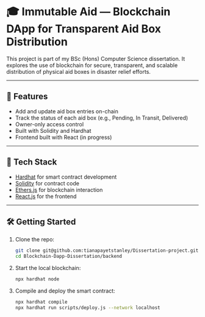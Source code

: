 # 🎓 Immutable Aid — Blockchain DApp for Transparent Aid Box Distribution

This project is part of my BSc (Hons) Computer Science dissertation. It explores the use of blockchain for secure, transparent, and scalable distribution of physical aid boxes in disaster relief efforts.

---

## 🚀 Features

- Add and update aid box entries on-chain
- Track the status of each aid box (e.g., Pending, In Transit, Delivered)
- Owner-only access control
- Built with Solidity and Hardhat
- Frontend built with React (in progress)

---

## 🧠 Tech Stack

- [Hardhat](https://hardhat.org/) for smart contract development
- [Solidity](https://soliditylang.org/) for contract code
- [Ethers.js](https://docs.ethers.org/) for blockchain interaction
- [React.js](https://react.dev/) for the frontend

---

## 🛠️ Getting Started

1. Clone the repo:
   ```bash
   git clone git@github.com:tianapayetstanley/Dissertation-project.git
   cd Blockchain-Dapp-Dissertation/backend

2. Start the local blockchain:
    ```bash
    npx hardhat node

3. Compile and deploy the smart contract:
    ```bash
    npx hardhat compile
    npx hardhat run scripts/deploy.js --network localhost





